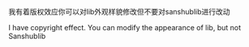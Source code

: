 我有着版权效应你可以对lib外观样貌修改但不要对sanshublib进行改动

I have copyright effect. You can modify the appearance of lib, but not Sanshublib
